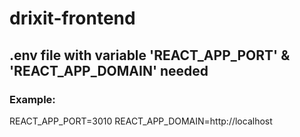 # drixit-frontend

## .env file with variable 'REACT_APP_PORT' & 'REACT_APP_DOMAIN' needed

### Example:

REACT_APP_PORT=3010
REACT_APP_DOMAIN=http://localhost
